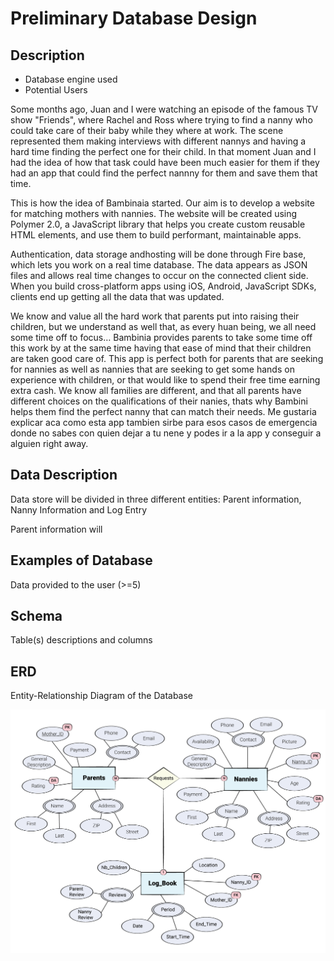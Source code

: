 # Preliminary Database Design

## Description
- Database engine used
- Potential Users

Some months ago, Juan and I were watching an episode of the famous TV show "Friends", where Rachel and Ross where trying to find a nanny who could take care of their baby while they where at work. The scene represented them making interviews with different nannys and having a hard time finding the perfect one for their child. In that moment Juan and I had the idea of how that task could have been much easier for them if they had an app that could find the perfect nannny for them and save them that time.

This is how the idea of Bambinaia started. Our aim is to develop a website for matching mothers with nannies. The website will be created using Polymer 2.0, a JavaScript library that helps you create custom reusable HTML elements, and use them to build performant, maintainable apps.

Authentication, data storage andhosting will be done through Fire base, which lets you work on a real time database. The data appears as JSON files and allows real time changes to occur on the connected client side. When you build cross-platform apps using iOS, Android, JavaScript SDKs, clients end up getting all the data that was updated.

We know and value all the hard work that parents put into raising their children, but we understand as well that, as every huan being, we all need some time off to focus… Bambinia provides parents to take some time off this work by at the same time having that ease of mind that their children are taken good care of. This app is perfect both for parents that are seeking for nannies as well as nannies that are seeking to get some hands on experience with children, or that would like to spend their free time earning extra cash. We know all families are different, and that all parents have different choices on the qualifications of their nanies, thats why Bambini helps them find the perfect nanny that can match their needs. Me gustaria explicar aca como esta app tambien sirbe para esos casos de emergencia donde no sabes con quien dejar a tu nene y podes ir a la app y conseguir a alguien right away.

## Data Description

Data store will be divided in three different entities: Parent information, Nanny Information and Log Entry

Parent information will 

## Examples of Database
Data provided to the user (>=5)

## Schema
Table(s) descriptions and columns

## ERD
Entity-Relationship Diagram of the Database 



![Bambinaia_ERD](./screens/Bambinaia_ERD.png)

 

